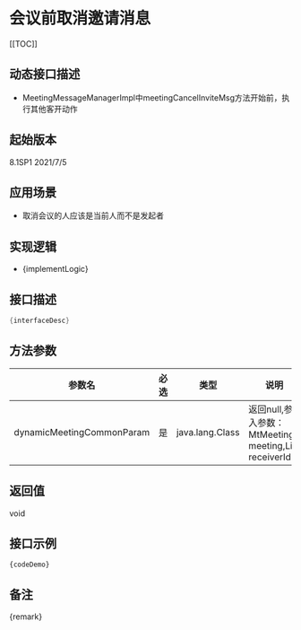 # 会议前取消邀请消息 

[[TOC]]

## 动态接口描述

- MeetingMessageManagerImpl中meetingCancelInviteMsg方法开始前，执行其他客开动作

## 起始版本
8.1SP1
2021/7/5

## 应用场景
- 取消会议的人应该是当前人而不是发起者

## 实现逻辑
- {implementLogic}

## 接口描述
```java
{interfaceDesc}
```
## 方法参数
 参数名 | 必选 | 类型 | 说明 
--- |---|--- |--- 
dynamicMeetingCommonParam|是|java.lang.Class|返回null,参入参数：MtMeeting meeting,List<Long> receiverIds


## 返回值
void


## 接口示例
```
{codeDemo}
```

## 备注
{remark}
